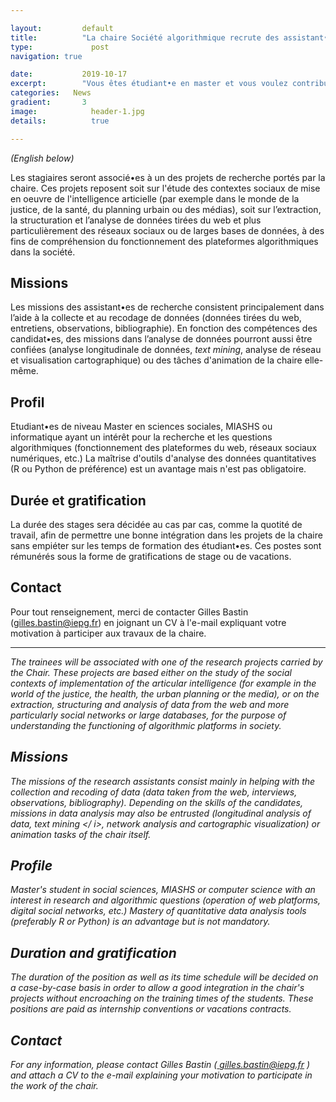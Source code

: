 ```yaml
---

layout:			default
title:  		"La chaire Société algorithmique recrute des assistant•es de recherche<br><br><i>The Algorithmic society chair is looking for research assistants</i>"
type:			  post
navigation: true

date:   		2019-10-17
excerpt: 		"Vous êtes étudiant•e en master et vous voulez contribuer aux recherches menées dans le cadre de la chaire ? Plusieurs positions d'assistant•es de recherche sont ouvertes pour vous.<br><br><i>You are a master student and you want to contribute to the research carried out within the chair ? We have research assistants positions opened for you.</i>"
categories:   News
gradient: 		3
image: 			  header-1.jpg
details:		  true

---
```


<i>(English below)</i>

Les stagiaires seront associé•es à un des projets de recherche portés par la chaire.
Ces projets reposent soit sur l'étude des contextes sociaux de mise en oeuvre de l'intelligence articielle (par exemple dans le monde de la justice, de la santé, du planning urbain ou des médias),
soit sur l’extraction, la structuration et l’analyse de données tirées du web et plus particulièrement des réseaux sociaux ou de larges bases de données, à des fins de compréhension du fonctionnement des plateformes algorithmiques dans la société.

## Missions

Les missions des assistant•es de recherche consistent principalement dans l’aide à la collecte et au recodage de données (données tirées du web, entretiens, observations, bibliographie).
En fonction des compétences des candidat•es, des missions dans l’analyse de données pourront aussi être confiées
(analyse longitudinale de données, <i>text mining</i>, analyse de réseau et visualisation cartographique) ou des tâches d'animation de la chaire elle-même.

## Profil

Etudiant•es de niveau Master en sciences sociales, MIASHS ou informatique ayant un intérêt pour la recherche et les questions algorithmiques (fonctionnement des plateformes du web, réseaux sociaux numériques, etc.)
La maîtrise d'outils d'analyse des données quantitatives (R ou Python de préférence) est un avantage mais n'est pas obligatoire.

## Durée et gratification
La durée des stages sera décidée au cas par cas, comme la quotité de travail, afin de permettre une bonne intégration dans les projets de la chaire sans empiéter sur les temps de formation des étudiant•es.
Ces postes sont rémunérés sous la forme de gratifications de stage ou de vacations.

## Contact
Pour tout renseignement, merci de contacter Gilles Bastin (<a href="mailto:gilles.bastin@iepg.fr">gilles.bastin@iepg.fr</a>) en joignant un CV à l'e-mail expliquant votre motivation à participer aux travaux de la chaire.

---

<i>The trainees will be associated with one of the research projects carried by the Chair.
These projects are based either on the study of the social contexts of implementation of the articular intelligence (for example in the world of the justice, the health, the urban planning or the media),
or on the extraction, structuring and analysis of data from the web and more particularly social networks or large databases, for the purpose of understanding the functioning of algorithmic platforms in society.

## Missions

The missions of the research assistants consist mainly in helping with the collection and recoding of data (data taken from the web, interviews, observations, bibliography).
Depending on the skills of the candidates, missions in data analysis may also be entrusted
(longitudinal analysis of data, <i> text mining </ i>, network analysis and cartographic visualization) or animation tasks of the chair itself.

## Profile

Master's student in social sciences, MIASHS or computer science with an interest in research and algorithmic questions (operation of web platforms, digital social networks, etc.)
Mastery of quantitative data analysis tools (preferably R or Python) is an advantage but is not mandatory.

## Duration and gratification

The duration of the position as well as its time schedule will be decided on a case-by-case basis in order to allow a good integration in the chair's projects without encroaching on the training times of the students.
These positions are paid as internship conventions or vacations contracts.

## Contact

For any information, please contact Gilles Bastin (<a href="mailto:gilles.bastin@iepg.fr"> gilles.bastin@iepg.fr </a>) and attach a CV to the e-mail explaining your motivation to participate in the work of the chair.</i>
